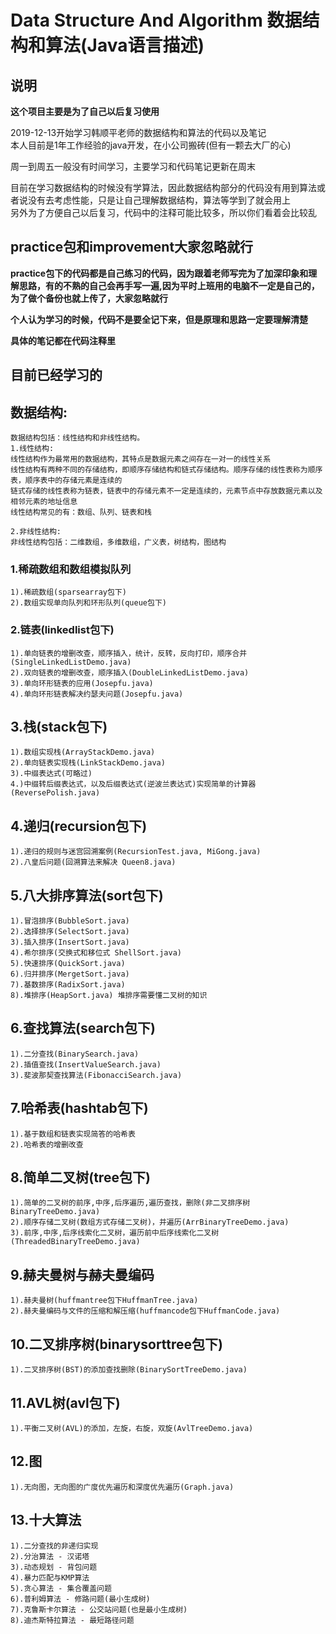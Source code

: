 # Data Structure And Algorithm 数据结构和算法(Java语言描述)

## 说明
**这个项目主要是为了自己以后复习使用**

2019-12-13开始学习韩顺平老师的数据结构和算法的代码以及笔记  
本人目前是1年工作经验的java开发，在小公司搬砖(但有一颗去大厂的心)

周一到周五一般没有时间学习，主要学习和代码笔记更新在周末  



目前在学习数据结构的时候没有学算法，因此数据结构部分的代码没有用到算法或者说没有去考虑性能，只是让自己理解数据结构，算法等学到了就会用上  
另外为了方便自己以后复习，代码中的注释可能比较多，所以你们看着会比较乱  

## practice包和improvement大家忽略就行

**practice包下的代码都是自己练习的代码，因为跟着老师写完为了加深印象和理解思路，有的不熟的自己会再手写一遍,因为平时上班用的电脑不一定是自己的，为了做个备份也就上传了，大家忽略就行**

**个人认为学习的时候，代码不是要全记下来，但是原理和思路一定要理解清楚**

**具体的笔记都在代码注释里**



## 目前已经学习的
## 数据结构:

```
数据结构包括：线性结构和非线性结构。
1.线性结构:
线性结构作为最常用的数据结构，其特点是数据元素之间存在一对一的线性关系
线性结构有两种不同的存储结构，即顺序存储结构和链式存储结构。顺序存储的线性表称为顺序表，顺序表中的存储元素是连续的
链式存储的线性表称为链表，链表中的存储元素不一定是连续的，元素节点中存放数据元素以及相邻元素的地址信息
线性结构常见的有：数组、队列、链表和栈

2.非线性结构:
非线性结构包括：二维数组，多维数组，广义表，树结构，图结构
```



  ### 1.稀疏数组和数组模拟队列

    1).稀疏数组(sparsearray包下)
    2).数组实现单向队列和环形队列(queue包下)
  ### 2.链表(linkedlist包下)
    1).单向链表的增删改查，顺序插入，统计，反转，反向打印，顺序合并(SingleLinkedListDemo.java)
    2).双向链表的增删改查，顺序插入(DoubleLinkedListDemo.java)
    3).单向环形链表的应用(Josepfu.java)
    4).单向环形链表解决约瑟夫问题(Josepfu.java)

##  3.栈(stack包下)

```
1).数组实现栈(ArrayStackDemo.java)
2).单向链表实现栈(LinkStackDemo.java)
3).中缀表达式(可略过)
4.)中缀转后缀表达式，以及后缀表达式(逆波兰表达式)实现简单的计算器(ReversePolish.java)
```

## 4.递归(recursion包下)

```
1).递归的规则与迷宫回溯案例(RecursionTest.java, MiGong.java)
2).八皇后问题(回溯算法来解决 Queen8.java)
```

## 5.八大排序算法(sort包下)

```
1).冒泡排序(BubbleSort.java)
2).选择排序(SelectSort.java)
3).插入排序(InsertSort.java)
4).希尔排序(交换式和移位式 ShellSort.java)
5).快速排序(QuickSort.java)
6).归并排序(MergetSort.java)
7).基数排序(RadixSort.java)
8).堆排序(HeapSort.java) 堆排序需要懂二叉树的知识
```

## 6.查找算法(search包下)

```
1).二分查找(BinarySearch.java)
2).插值查找(InsertValueSearch.java)
3).斐波那契查找算法(FibonacciSearch.java)
```

## 7.哈希表(hashtab包下)

```
1).基于数组和链表实现简答的哈希表
2).哈希表的增删改查
```

##  8.简单二叉树(tree包下)

```
1).简单的二叉树的前序,中序,后序遍历,遍历查找，删除(非二叉排序树 BinaryTreeDemo.java)
2).顺序存储二叉树(数组方式存储二叉树)，并遍历(ArrBinaryTreeDemo.java)
3).前序,中序,后序线索化二叉树，遍历前中后序线索化二叉树(ThreadedBinaryTreeDemo.java)
```

## 9.赫夫曼树与赫夫曼编码

```
1).赫夫曼树(huffmantree包下HuffmanTree.java)
2).赫夫曼编码与文件的压缩和解压缩(huffmancode包下HuffmanCode.java)
```

## 10.二叉排序树(binarysorttree包下)

```
1).二叉排序树(BST)的添加查找删除(BinarySortTreeDemo.java)
```

## 11.AVL树(avl包下)

```
1).平衡二叉树(AVL)的添加，左旋，右旋，双旋(AvlTreeDemo.java)
```

## 12.图

```
1).无向图，无向图的广度优先遍历和深度优先遍历(Graph.java)
```

## 13.十大算法

```
1).二分查找的非递归实现
2).分治算法 - 汉诺塔
3).动态规划 - 背包问题
4).暴力匹配与KMP算法
5).贪心算法 - 集合覆盖问题
6).普利姆算法 - 修路问题(最小生成树)
7).克鲁斯卡尔算法 - 公交站问题(也是最小生成树)
8).迪杰斯特拉算法 - 最短路径问题
```

